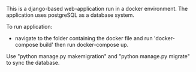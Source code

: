 This is a django-based web-application run in a docker environment. The application uses postgreSQL as a database system.

To run application:
 - navigate to the folder containing the docker file and run 'docker-compose build' then run docker-compose up.

Use "python manage.py makemigration" and "python manage.py migrate" to sync the database.
